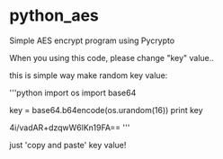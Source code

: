# python_aes
Simple AES encrypt program using Pycrypto

When you using this code, please change "key" value..

this is simple way make random key value:

'''python
import os
import base64

key = base64.b64encode(os.urandom(16))
print key

4i/vadAR+dzqwW6lKn19FA==
'''

just 'copy and paste' key value!

